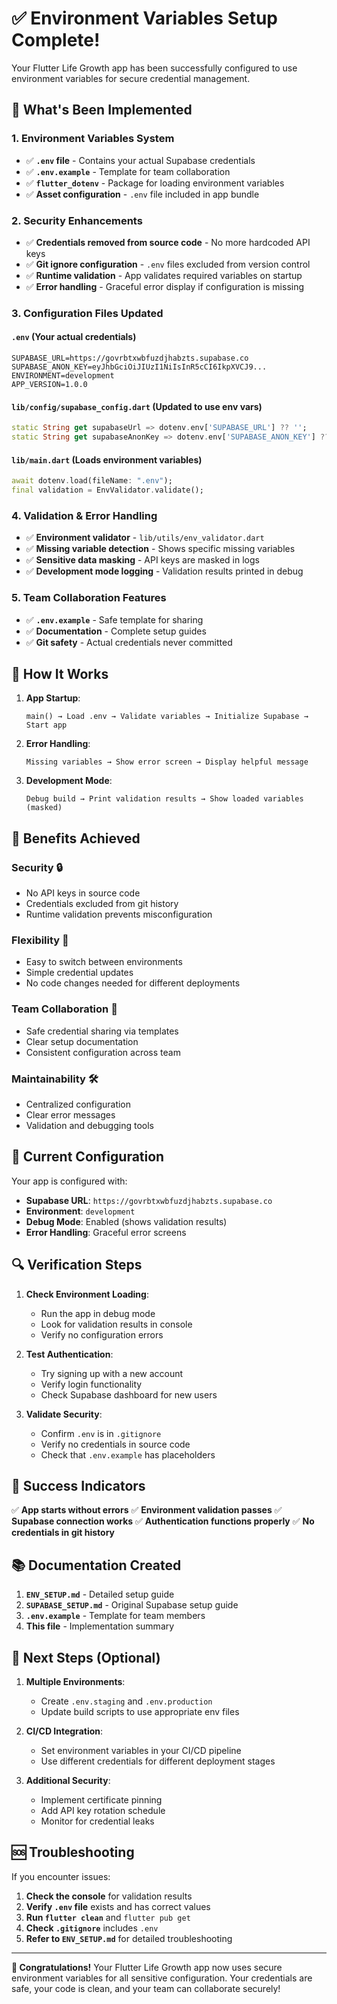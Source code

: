 # ✅ Environment Variables Setup Complete!

Your Flutter Life Growth app has been successfully configured to use environment variables for secure credential management.

## 🎯 What's Been Implemented

### 1. **Environment Variables System**
- ✅ **`.env` file** - Contains your actual Supabase credentials
- ✅ **`.env.example`** - Template for team collaboration
- ✅ **`flutter_dotenv`** - Package for loading environment variables
- ✅ **Asset configuration** - `.env` file included in app bundle

### 2. **Security Enhancements**
- ✅ **Credentials removed from source code** - No more hardcoded API keys
- ✅ **Git ignore configuration** - `.env` files excluded from version control
- ✅ **Runtime validation** - App validates required variables on startup
- ✅ **Error handling** - Graceful error display if configuration is missing

### 3. **Configuration Files Updated**

#### **`.env`** (Your actual credentials)
```env
SUPABASE_URL=https://govrbtxwbfuzdjhabzts.supabase.co
SUPABASE_ANON_KEY=eyJhbGciOiJIUzI1NiIsInR5cCI6IkpXVCJ9...
ENVIRONMENT=development
APP_VERSION=1.0.0
```

#### **`lib/config/supabase_config.dart`** (Updated to use env vars)
```dart
static String get supabaseUrl => dotenv.env['SUPABASE_URL'] ?? '';
static String get supabaseAnonKey => dotenv.env['SUPABASE_ANON_KEY'] ?? '';
```

#### **`lib/main.dart`** (Loads environment variables)
```dart
await dotenv.load(fileName: ".env");
final validation = EnvValidator.validate();
```

### 4. **Validation & Error Handling**
- ✅ **Environment validator** - `lib/utils/env_validator.dart`
- ✅ **Missing variable detection** - Shows specific missing variables
- ✅ **Sensitive data masking** - API keys are masked in logs
- ✅ **Development mode logging** - Validation results printed in debug

### 5. **Team Collaboration Features**
- ✅ **`.env.example`** - Safe template for sharing
- ✅ **Documentation** - Complete setup guides
- ✅ **Git safety** - Actual credentials never committed

## 🔧 How It Works

1. **App Startup**:
   ```
   main() → Load .env → Validate variables → Initialize Supabase → Start app
   ```

2. **Error Handling**:
   ```
   Missing variables → Show error screen → Display helpful message
   ```

3. **Development Mode**:
   ```
   Debug build → Print validation results → Show loaded variables (masked)
   ```

## 🚀 Benefits Achieved

### **Security** 🔒
- No API keys in source code
- Credentials excluded from git history
- Runtime validation prevents misconfiguration

### **Flexibility** 🔄
- Easy to switch between environments
- Simple credential updates
- No code changes needed for different deployments

### **Team Collaboration** 👥
- Safe credential sharing via templates
- Clear setup documentation
- Consistent configuration across team

### **Maintainability** 🛠️
- Centralized configuration
- Clear error messages
- Validation and debugging tools

## 📱 Current Configuration

Your app is configured with:
- **Supabase URL**: `https://govrbtxwbfuzdjhabzts.supabase.co`
- **Environment**: `development`
- **Debug Mode**: Enabled (shows validation results)
- **Error Handling**: Graceful error screens

## 🔍 Verification Steps

1. **Check Environment Loading**:
   - Run the app in debug mode
   - Look for validation results in console
   - Verify no configuration errors

2. **Test Authentication**:
   - Try signing up with a new account
   - Verify login functionality
   - Check Supabase dashboard for new users

3. **Validate Security**:
   - Confirm `.env` is in `.gitignore`
   - Verify no credentials in source code
   - Check that `.env.example` has placeholders

## 🎉 Success Indicators

✅ **App starts without errors**
✅ **Environment validation passes**
✅ **Supabase connection works**
✅ **Authentication functions properly**
✅ **No credentials in git history**

## 📚 Documentation Created

1. **`ENV_SETUP.md`** - Detailed setup guide
2. **`SUPABASE_SETUP.md`** - Original Supabase setup guide
3. **`.env.example`** - Template for team members
4. **This file** - Implementation summary

## 🔄 Next Steps (Optional)

1. **Multiple Environments**:
   - Create `.env.staging` and `.env.production`
   - Update build scripts to use appropriate env files

2. **CI/CD Integration**:
   - Set environment variables in your CI/CD pipeline
   - Use different credentials for different deployment stages

3. **Additional Security**:
   - Implement certificate pinning
   - Add API key rotation schedule
   - Monitor for credential leaks

## 🆘 Troubleshooting

If you encounter issues:

1. **Check the console** for validation results
2. **Verify `.env` file** exists and has correct values
3. **Run `flutter clean`** and `flutter pub get`
4. **Check `.gitignore`** includes `.env`
5. **Refer to `ENV_SETUP.md`** for detailed troubleshooting

---

**🎊 Congratulations!** Your Flutter Life Growth app now uses secure environment variables for all sensitive configuration. Your credentials are safe, your code is clean, and your team can collaborate securely!
